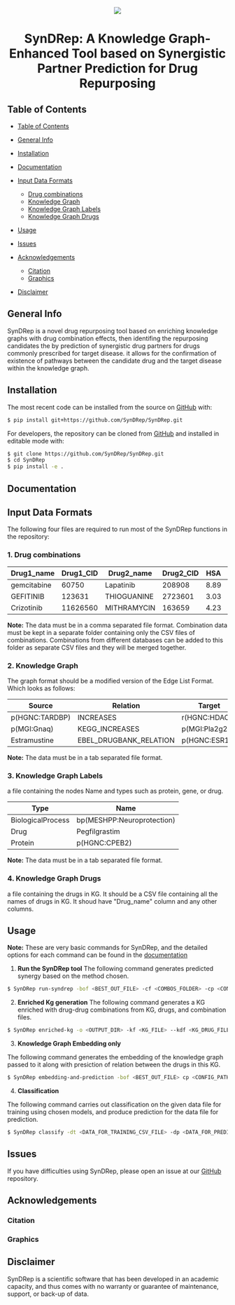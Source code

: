 



<p align="center">
  <img src="docs/source/logo.jpg">
</p>

<h1 align="center">
  SynDRep: A Knowledge Graph-Enhanced Tool based on Synergistic Partner Prediction for Drug Repurposing
</h1>

## Table of Contents

- [Table of Contents](#table-of-contents)
- [General Info](#general-info)
- [Installation](#installation)
- [Documentation](#documentation)
- [Input Data Formats](#input-data-formats)
  - [Drug combinations](#drug-combinations)
  - [Knowledge Graph](#knowledge-graph)
  - [Knowledge Graph Labels](#knowledge-graph-labels)
  - [Knowledge Graph Drugs](#knowledge-graph-drugs)

- [Usage](#usage)
- [Issues](#issues)
- [Acknowledgements](#acknowledgements)
  - [Citation](#citation)
  - [Graphics](#graphics)
- [Disclaimer](#disclaimer)

## General Info

SynDRep is  a novel drug repurposing tool based on enriching knowledge graphs with drug combination effects, then identifing the repurposing candidates the by prediction of synergistic drug partners for drugs commonly prescribed for target disease. it allows for the confirmation of existence of pathways  between the candidate drug and the target disease within the knowledge graph.

## Installation


The most recent code can be installed from the source on [GitHub](https://github.com/syndrep) with:

```bash
$ pip install git+https://github.com/SynDRep/SynDRep.git
```

For developers, the repository can be cloned from [GitHub](https://github.com/syndrep) and installed in editable mode with:

```bash
$ git clone https://github.com/SynDRep/SynDRep.git
$ cd SynDRep
$ pip install -e .
```

## Documentation



## Input Data Formats
The following four files are required to run most of the SynDRep functions in the repository:

### 1. Drug combinations

| Drug1_name    | Drug1_CID | Drug2_name | Drug2_CID | HSA | Bliss | Loewe | ZIP | Source_DB | DB_ID
| --------- | -------- | -------- | -------- |  --------- | -------- | -------- | -------- | --------- | -------- | 
| gemcitabine | 60750 | Lapatinib | 208908 | 8.89 | 8.33 | 2.1 | 10.98 | DrugcombPortal | 48775 |
| GEFITINIB | 123631 | THIOGUANINE | 2723601 | 3.03 | -2.67 | 1.01 | -8.43 | DrugcombDB | 168014 |
|Crizotinib | 11626560 | MITHRAMYCIN | 163659 | 4.23 | 5.73 | 4.46 | -0.33 | DrugcombPortal | 355424 |

**Note:** The data must be in a comma separated file format. Combination data must be kept in a separate folder containing only the CSV files of combinations. Combinations from different databases can be added to this folder as separate CSV files and they will be merged together.

### 2. Knowledge Graph

The graph format should be a modified version of the Edge List Format. Which looks as follows:

| Source    | Relation    | Target    |
| --------- | ----------- | --------- |
| p(HGNC:TARDBP) | INCREASES | r(HGNC:HDAC6)
| p(MGI:Gnaq) | KEGG_INCREASES | p(MGI:Pla2g2c)
| Estramustine | EBEL_DRUGBANK_RELATION | p(HGNC:ESR1)
    
**Note:** The data must be in a tab separated file format.

### 3. Knowledge Graph Labels

a file containing the nodes Name and types such as protein, gene, or drug.

| Type    | Name    |
| --------- | ----------- |
| BiologicalProcess | bp(MESHPP:Neuroprotection) |
| Drug | Pegfilgrastim
|Protein | p(HGNC:CPEB2)
    
**Note:** The data must be in a tab separated file format.

### 4. Knowledge Graph Drugs

a file containing the drugs in KG.  It should be a CSV file containing all the names of drugs in KG. It shoud have "Drug_name" column and any other columns.
    

## Usage

**Note:** These are very basic commands for SynDRep, and the detailed options for each command can be found in the [documentation](#documentation)

1. **Run the SynDRep tool**
The following command generates predicted synergy based on the method chosen.

```bash
$ SynDRep run-syndrep -bof <BEST_OUT_FILE> -cf <COMBOS_FOLDER> -cp <CONFIG_PATH> -d <DEVICE> -dcn <DRUG_CLASS_NAME> -emn <EM_MODELS_NAME> -ft <FILTER_TRAINING_SET> -kdf <KG_DRUG_FILE> -kf <KG_FILE> -klf <KG_LABELS_FILE> -m <METHOD_FOR_SYNDREP> -mmn <ML_MODELS_NAME> -nb <NUMBER_OF_BITS_FOR_MORGAN_FP> -ncd <NAME_CID_DICTIONARY>  -on <OPTIMIZER_NAME> -o <OUTPUT_DIR> -pr <PREDICT_REVERSE_RELATION_BETWEEN_DRUGS:BOOL> -r <RADIUS_FOR_MORGAN_FP> -rl <RANDOM_LABELS_FOR_ML> -sys <SYNERGY_SCORING_MODEL> -sml <SCORING_METRIC_FOR_ML> -s <MAKE_SUBSPLITS> -vcv <VALIDATION_CV_FOR_ML>
```

2. **Enriched Kg generation**
The following command generates a KG enriched with drug-drug combinations from KG, drugs, and combination files.

```bash
$ SynDRep enriched-kg -o <OUTPUT_DIR> -kf <KG_FILE> --kdf <KG_DRUG_FILE> -ncd <NAME_CID_DICTIONARY> -cf <COMBOS_FOLDER> 
```

3. **Knowledge Graph Embedding only**

The following command generates the embedding of the knowledge graph passed to it along with presiction of relation between the drugs in this KG.

```bash
$ SynDRep embedding-and-prediction -bof <BEST_OUT_FILE> cp <CONFIG_PATH> -dcn <DRUG_CLASS_NAME> -emn <EM_MODELS_NAME> --ft <FILTER_TRAINING_SET> -ged <GET_EMBEDDINGS:BOOL> -kdf <KG_DRUG_FILE> -kf <KG_FILE> -klf <KG_LABELS_FILE> -o <OUTPUT_DIR> -pr <PREDICT_REVERSE_RELATION_BETWEEN_DRUGS:BOOL>  s <MAKE_SUBSPLITS> 
```

4. **Classification**

The following command carries out classification on the given data file for training using chosen models, and produce prediction for the data file for prediction.

```bash
$ SynDRep classify -dt <DATA_FOR_TRAINING_CSV_FILE> -dp <DATA_FOR_PREDICTION_CSV_FILE> -mmn <ML_MODELS_NAME> -on <OPTIMIZER_NAME> -o <OUTPUT_DIR> -rl <RANDOM_LABELS_FOR_ML> -sml <SCORING_METRIC_FOR_ML> -vcv <VALIDATION_CV_FOR_ML>
```

## Issues

If you have difficulties using SynDRep, please open an issue at our [GitHub](https://github.com/syndrep) repository.

## Acknowledgements

### Citation



### Graphics



## Disclaimer

SynDRep is a scientific software that has been developed in an academic capacity, and thus comes with no warranty or guarantee of maintenance, support, or back-up of data.
